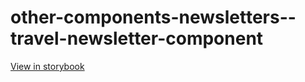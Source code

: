 # other-components-newsletters--travel-newsletter-component

[View in storybook](https://raw.githack.com/Independent-Digital-News-and-Media-Ltd/indy-pwamp-sb/PR-2012-sb/index.html?path=/story/other-components-newsletters--travel-newsletter-component)